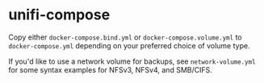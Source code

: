 # unifi-compose

Copy either `docker-compose.bind.yml` or `docker-compose.volume.yml` to `docker-compose.yml` depending on your preferred choice of volume type.

If you'd like to use a network volume for backups, see `network-volume.yml` for some syntax examples for NFSv3, NFSv4, and SMB/CIFS.
